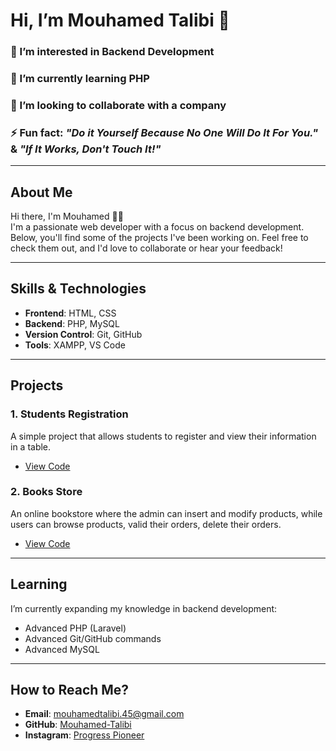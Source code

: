 # Hi, I’m Mouhamed Talibi 👋

### 👀 I’m interested in Backend Development
### 🌱 I’m currently learning PHP
### 💼 I’m looking to collaborate with a company
### ⚡ Fun fact: *"Do it Yourself Because No One Will Do It For You."* & *"If It Works, Don't Touch It!"*

---

## About Me

Hi there, I'm Mouhamed 🖐🏼  
I'm a passionate web developer with a focus on backend development. Below, you'll find some of the projects I've been working on. Feel free to check them out, and I'd love to collaborate or hear your feedback!

---

## Skills & Technologies

- **Frontend**: HTML, CSS  
- **Backend**: PHP, MySQL  
- **Version Control**: Git, GitHub  
- **Tools**: XAMPP, VS Code

---

## Projects

### 1. **Students Registration**  
A simple project that allows students to register and view their information in a table.  
- [View Code](https://github.com/Mouhamed-Talibi/registration)

### 2. **Books Store**  
An online bookstore where the admin can insert and modify products, while users can browse products, valid their orders, delete their orders.  
- [View Code](https://github.com/Mouhamed-Talibi/Books-Store/tree/master)

---

## Learning

I’m currently expanding my knowledge in backend development:  
- Advanced PHP (Laravel)  
- Advanced Git/GitHub commands  
- Advanced MySQL

---

## How to Reach Me?

- **Email**: [mouhamedtalibi.45@gmail.com](mailto:mouhamedtalibi.45@gmail.com)  
- **GitHub**: [Mouhamed-Talibi](https://github.com/Mouhamed-Talibi)  
- **Instagram**: [Progress Pioneer](https://instagram.com/progress_pionner)

